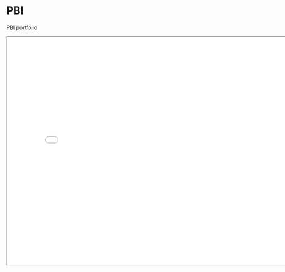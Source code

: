 # PBI
PBI portfolio

<!DOCTYPE html>
<html lang="ru">
<head>
    <meta charset ="UTF-8">
</head>
<body>
    <iframe src="src=https://app.powerbi.com/links/PLvnUWuyjI?ctid=e2eae03f-d54e-4c08-a081-d352dfe23a15&pbi_source=linkShare" width="800" height="600" align="left">
        Ваш браузер не поддерживает встроенные фреймы!
     </iframe>
</body>
</html>
 </body>
